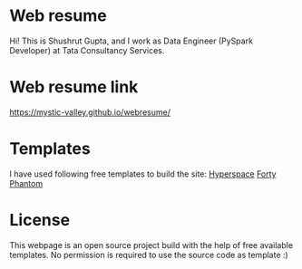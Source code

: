 # Web resume
Hi! This is Shushrut Gupta, and I work as Data Engineer (PySpark Developer) at Tata Consultancy Services.

# Web resume link
<https://mystic-valley.github.io/webresume/>

# Templates
I have used following free templates to build the site:
[Hyperspace](https://html5up.net/hyperspace)
[Forty](https://html5up.net/forty)
[Phantom](https://html5up.net/phantom)

# License
This webpage is an open source project build with the help of free available templates. No permission is required to use the source code as template :)


